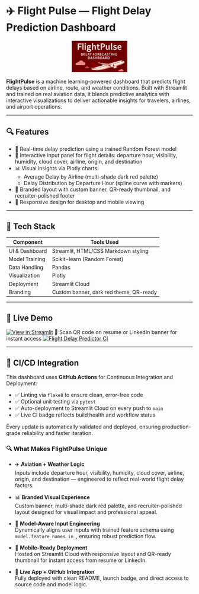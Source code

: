 # ✈️ Flight Pulse — Flight Delay Prediction Dashboard

<p align="center">
  <img src="https://github.com/Vikrantthenge/flight-delay-predictor/blob/main/thumbnail.png"](https://github.com/Vikrantthenge/flight-delay-predictor/blob/main/thumbnail.png) alt="FlightPulse Thumbnail" width="150"/>
</p>


**FlightPulse** is a machine learning-powered dashboard that predicts flight delays based on airline, route, and weather conditions. Built with Streamlit and trained on real aviation data, it blends predictive analytics with interactive visualizations to deliver actionable insights for travelers, airlines, and airport operations.

---

## 🔍 Features

- 🎯 Real-time delay prediction using a trained Random Forest model  
- 🧭 Interactive input panel for flight details: departure hour, visibility, humidity, cloud cover, airline, origin, and destination  
- 📊 Visual insights via Plotly charts:
  - Average Delay by Airline (multi-shade dark red palette)
  - Delay Distribution by Departure Hour (spline curve with markers)
- 🎨 Branded layout with custom banner, QR-ready thumbnail, and recruiter-polished footer  
- 📱 Responsive design for desktop and mobile viewing

---

## 🧠 Tech Stack

| Component        | Tools Used                                  |
|------------------|---------------------------------------------|
| UI & Dashboard   | Streamlit, HTML/CSS Markdown styling        |
| Model Training   | Scikit-learn (Random Forest)                |
| Data Handling    | Pandas                                      |
| Visualization    | Plotly                                      |
| Deployment       | Streamlit Cloud                             |
| Branding         | Custom banner, dark red theme, QR-ready     |

---

## 🚀 Live Demo

[![View in Streamlit](https://img.shields.io/badge/Launch%20App-FlightPulse-darkred?logo=streamlit)](https://share.streamlit.io/vikrantthenge/flight-delay-predictor/main/app.py)
📱 Scan QR code on resume or LinkedIn banner for instant access
[![Flight Delay Predictor CI](https://github.com/Vikrantthenge/flight-delay-predictor/actions/workflows/flightdelay-ci.yml/badge.svg)](https://github.com/Vikrantthenge/flight-delay-predictor/actions/workflows/flightdelay-ci.yml)

---

## 🔄 CI/CD Integration

This dashboard uses **GitHub Actions** for Continuous Integration and Deployment:

- ✅ Linting via `flake8` to ensure clean, error-free code
- ✅ Optional unit testing via `pytest`
- ✅ Auto-deployment to Streamlit Cloud on every push to `main`
- ✅ Live CI badge reflects build health and workflow status

Every update is automatically validated and deployed, ensuring production-grade reliability and faster iteration.


### 🔍 What Makes FlightPulse Unique

- ✈️ **Aviation + Weather Logic**  
  Inputs include departure hour, visibility, humidity, cloud cover, airline, origin, and destination — engineered to reflect real-world flight delay factors.

- 📊 **Branded Visual Experience**  
  Custom banner, multi-shade dark red palette, and recruiter-polished layout designed for visual impact and professional appeal.

- 🧠 **Model-Aware Input Engineering**  
  Dynamically aligns user inputs with trained feature schema using `model.feature_names_in_`, ensuring robust prediction flow.

- 📱 **Mobile-Ready Deployment**  
  Hosted on Streamlit Cloud with responsive layout and QR-ready thumbnail for instant access from resume or LinkedIn.

- 🔗 **Live App + GitHub Integration**  
  Fully deployed with clean README, launch badge, and direct access to source code and model logic.

